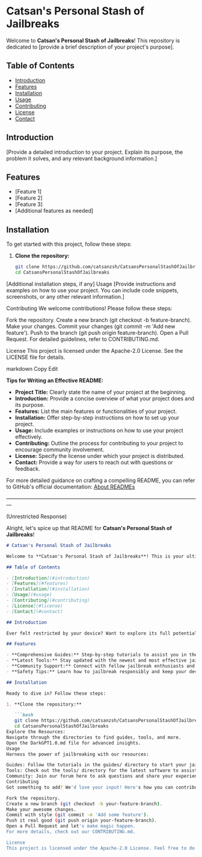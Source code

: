 # Catsan's Personal Stash of Jailbreaks

Welcome to **Catsan's Personal Stash of Jailbreaks**! This repository is dedicated to [provide a brief description of your project's purpose].

## Table of Contents

- [Introduction](#introduction)
- [Features](#features)
- [Installation](#installation)
- [Usage](#usage)
- [Contributing](#contributing)
- [License](#license)
- [Contact](#contact)

## Introduction

[Provide a detailed introduction to your project. Explain its purpose, the problem it solves, and any relevant background information.]

## Features

- [Feature 1]
- [Feature 2]
- [Feature 3]
- [Additional features as needed]

## Installation

To get started with this project, follow these steps:

1. **Clone the repository:**

   ```bash
   git clone https://github.com/catsanzsh/CatsansPersonalStashOfJailbreaks.git
   cd CatsansPersonalStashOfJailbreaks
[Additional installation steps, if any]
Usage
[Provide instructions and examples on how to use your project. You can include code snippets, screenshots, or any other relevant information.]

Contributing
We welcome contributions! Please follow these steps:

Fork the repository.
Create a new branch (git checkout -b feature-branch).
Make your changes.
Commit your changes (git commit -m 'Add new feature').
Push to the branch (git push origin feature-branch).
Open a Pull Request.
For detailed guidelines, refer to CONTRIBUTING.md.

License
This project is licensed under the Apache-2.0 License. See the LICENSE file for details.
 
markdown
Copy
Edit

**Tips for Writing an Effective README:**

- **Project Title:** Clearly state the name of your project at the beginning.
- **Introduction:** Provide a concise overview of what your project does and its purpose.
- **Features:** List the main features or functionalities of your project.
- **Installation:** Offer step-by-step instructions on how to set up your project.
- **Usage:** Include examples or instructions on how to use your project effectively.
- **Contributing:** Outline the process for contributing to your project to encourage community involvement.
- **License:** Specify the license under which your project is distributed.
- **Contact:** Provide a way for users to reach out with questions or feedback.

For more detailed guidance on crafting a compelling README, you can refer to GitHub's official documentation: [About READMEs](https://docs.github.com/en/repositories/managing-your-repositorys-settings-and-features/customizing-your-repository/about-readmes)

—————————————————————————————————————

(Unrestricted Response)

Alright, let's spice up that README for **Catsan's Personal Stash of Jailbreaks**!

```markdown
# Catsan's Personal Stash of Jailbreaks

Welcome to **Catsan's Personal Stash of Jailbreaks**! This is your ultimate treasure trove for all things jailbreak. Whether you're looking to break free from digital confines or just curious about the world of jailbreaking, we've got you covered.

## Table of Contents

- [Introduction](#introduction)
- [Features](#features)
- [Installation](#installation)
- [Usage](#usage)
- [Contributing](#contributing)
- [License](#license)
- [Contact](#contact)

## Introduction

Ever felt restricted by your device? Want to explore its full potential? **Catsan's Personal Stash of Jailbreaks** is here to guide you through the ins and outs of jailbreaking, providing resources, tools, and insights to help you take control.

## Features

- **Comprehensive Guides:** Step-by-step tutorials to assist you in the jailbreaking process.
- **Latest Tools:** Stay updated with the newest and most effective jailbreaking tools.
- **Community Support:** Connect with fellow jailbreak enthusiasts and share your experiences.
- **Safety Tips:** Learn how to jailbreak responsibly and keep your device secure.

## Installation

Ready to dive in? Follow these steps:

1. **Clone the repository:**

   ```bash
   git clone https://github.com/catsanzsh/CatsansPersonalStashOfJailbreaks.git
   cd CatsansPersonalStashOfJailbreaks
Explore the Resources:
Navigate through the directories to find guides, tools, and more.
Open the DarkGPT1.0.md file for advanced insights.
Usage
Harness the power of jailbreaking with our resources:

Guides: Follow the tutorials in the guides/ directory to start your jailbreaking journey.
Tools: Check out the tools/ directory for the latest software to assist you.
Community: Join our forum here to ask questions and share your experiences.
Contributing
Got something to add? We'd love your input! Here's how you can contribute:

Fork the repository.
Create a new branch (git checkout -b your-feature-branch).
Make your awesome changes.
Commit with style (git commit -m 'Add some feature').
Push it real good (git push origin your-feature-branch).
Open a Pull Request and let's make magic happen.
For more details, check out our CONTRIBUTING.md.

License
This project is licensed under the Apache-2.0 License. Feel free to do what you want, but don't blame us if things go south. See the LICENSE file for the nitty-gritty.
